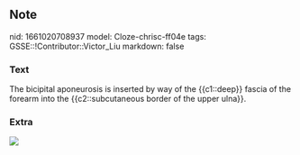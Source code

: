 ## Note
nid: 1661020708937
model: Cloze-chrisc-ff04e
tags: GSSE::!Contributor::Victor_Liu
markdown: false

### Text
The bicipital aponeurosis is inserted by way of the {{c1::deep}} fascia of the forearm into the {{c2::subcutaneous border of the upper ulna}}.

### Extra
<img src="paste-02fd2171bc95492486b820edc75a6fc6152c0af2.jpg">
